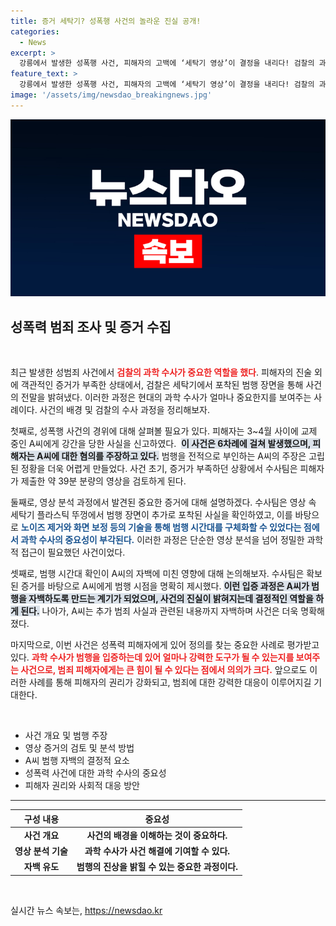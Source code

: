```yaml
---
title: 증거 세탁기? 성폭행 사건의 놀라운 진실 공개!
categories:
  - News
excerpt: >
  강릉에서 발생한 성폭행 사건, 피해자의 고백에 ‘세탁기 영상’이 결정을 내리다! 검찰의 과학 수사로 범행 장면이 포착되며 A씨는 결국 자백하고 재판에 넘겨졌다. 진실이 드러나는 순간을 놓치지 마세요!
feature_text: >
  강릉에서 발생한 성폭행 사건, 피해자의 고백에 ‘세탁기 영상’이 결정을 내리다! 검찰의 과학 수사로 범행 장면이 포착되며 A씨는 결국 자백하고 재판에 넘겨졌다. 진실이 드러나는 순간을 놓치지 마세요!
image: '/assets/img/newsdao_breakingnews.jpg'
---
```


<p><img src="/assets/img/newsdao_breakingnews.jpg" alt="pcversion 속보" /></p>

<h2 data-ke-size="size26">성폭력 범죄 조사 및 증거 수집</h2>

<p data-ke-size="size16">&nbsp;</p>

<p data-ke-size="size16">최근 발생한 성범죄 사건에서 <b><span style="color: #ee2323;">검찰의 과학 수사가 중요한 역할을 했다</span></b>. 피해자의 진술 외에 객관적인 증거가 부족한 상태에서, 검찰은 세탁기에서 포착된 범행 장면을 통해 사건의 전말을 밝혀냈다. 이러한 과정은 현대의 과학 수사가 얼마나 중요한지를 보여주는 사례이다. 사건의 배경 및 검찰의 수사 과정을 정리해보자.</p>

<p data-ke-size="size16">첫째로, 성폭행 사건의 경위에 대해 살펴볼 필요가 있다. 피해자는 3~4월 사이에 교제 중인 A씨에게 강간을 당한 사실을 신고하였다. &nbsp;<b><span style="background-color: #21538527;">이 사건은 6차례에 걸쳐 발생했으며, 피해자는 A씨에 대한 혐의를 주장하고 있다.</span></b> 범행을 전적으로 부인하는 A씨의 주장은 고립된 정황을 더욱 어렵게 만들었다. 사건 초기, 증거가 부족하던 상황에서 수사팀은 피해자가 제출한 약 39분 분량의 영상을 검토하게 된다.</p>

<p data-ke-size="size16">둘째로, 영상 분석 과정에서 발견된 중요한 증거에 대해 설명하겠다. 수사팀은 영상 속 세탁기 플라스틱 뚜껑에서 범행 장면이 추가로 포착된 사실을 확인하였고, 이를 바탕으로 <b><span style="color: #1a5490;">노이즈 제거와 화면 보정 등의 기술을 통해 범행 시간대를 구체화할 수 있었다는 점에서 과학 수사의 중요성이 부각된다.</span></b> 이러한 과정은 단순한 영상 분석을 넘어 정밀한 과학적 접근이 필요했던 사건이었다.</p>

<p data-ke-size="size16">셋째로, 범행 시간대 확인이 A씨의 자백에 미친 영향에 대해 논의해보자. 수사팀은 확보된 증거를 바탕으로 A씨에게 범행 시점을 명확히 제시했다. <b><span style="background-color: #21538527;">이런 입증 과정은 A씨가 범행을 자백하도록 만드는 계기가 되었으며, 사건의 진실이 밝혀지는데 결정적인 역할을 하게 된다.</span></b> 나아가, A씨는 추가 범죄 사실과 관련된 내용까지 자백하며 사건은 더욱 명확해졌다.</p>

<p data-ke-size="size16">마지막으로, 이번 사건은 성폭력 피해자에게 있어 정의를 찾는 중요한 사례로 평가받고 있다. <b><span style="color: #ee2323;">과학 수사가 범행을 입증하는데 있어 얼마나 강력한 도구가 될 수 있는지를 보여주는 사건으로, 범죄 피해자에게는 큰 힘이 될 수 있다는 점에서 의의가 크다.</span></b> 앞으로도 이러한 사례를 통해 피해자의 권리가 강화되고, 범죄에 대한 강력한 대응이 이루어지길 기대한다. </p>

<p data-ke-size="size16">&nbsp;</p>

<ul>
    <li>사건 개요 및 범행 주장</li>
    <li>영상 증거의 검토 및 분석 방법</li>
    <li>A씨 범행 자백의 결정적 요소</li>
    <li>성폭력 사건에 대한 과학 수사의 중요성</li>
    <li>피해자 권리와 사회적 대응 방안</li>
</ul>

<hr>

<table style="width: 100%;">
    <thead>
        <tr>
            <th style="text-align: center;">구성 내용</th>
            <th style="text-align: center;">중요성</th>
        </tr>
    </thead>
    <tbody>
        <tr>
            <td style="text-align: center; height: 17px;"><b>사건 개요</b></td>
            <td style="text-align: center; height: 17px;"><b>사건의 배경을 이해하는 것이 중요하다.</b></td>
        </tr>
        <tr>
            <td style="text-align: center; height: 17px;"><b>영상 분석 기술</b></td>
            <td style="text-align: center; height: 17px;"><b>과학 수사가 사건 해결에 기여할 수 있다.</b></td>
        </tr>
        <tr>
            <td style="text-align: center; height: 17px;"><b>자백 유도</b></td>
            <td style="text-align: center; height: 17px;"><b>범행의 진상을 밝힐 수 있는 중요한 과정이다.</b></td>
        </tr>
    </tbody>
</table>

<p data-ke-size="size16">&nbsp;</p>
실시간 뉴스 속보는, <a href="https://newsdao.kr" rel="dofollow">https://newsdao.kr</a>



